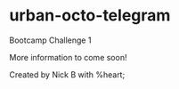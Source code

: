 # urban-octo-telegram
Bootcamp Challenge 1

More information to come soon!

Created by Nick B with %heart;

